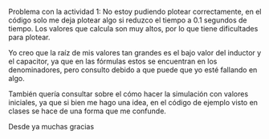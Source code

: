 Problema con la actividad 1: 
No estoy pudiendo plotear correctamente, en el código solo me deja plotear algo si reduzco el tiempo a 0.1 segundos de tiempo. Los valores que calcula son muy altos, por lo que tiene dificultades para plotear.

Yo creo que la raíz de mis valores tan grandes es el bajo valor del inductor y el capacitor, ya que en las fórmulas estos se encuentran en los denominadores, pero consulto debido a que puede que yo esté fallando en algo.

También quería consultar sobre el cómo hacer la simulación con valores iniciales, ya que si bien me hago una idea, en el código de ejemplo visto en clases se hace de una forma que me confunde.

Desde ya muchas gracias

